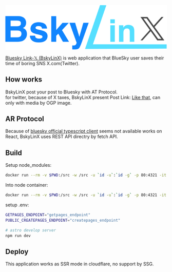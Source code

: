 ![](./public/materials/longlogo.svg)

[Bluesky Link-𝕏 (BskyLinX)](https://bskylinx.com/) is web application that BlueSky user saves their time of boring SNS X.com(Twitter).

## How works

BskyLinX post your post to Bluesky with AT Protocol.  
for twitter, because of X taxes, BskyLinX present Post Link: [Like that](https://twitter.com/intent/tweet?text=This&nbsp;is&nbsp;tweet&nbsp;sample.&url=https://bskylinx.com/posts/nlla.bsky.social_3kk7qzpffl22n/), can only with media by OGP image.

## AR Protocol

Because of [bluesky official typescript client]() seems not available works on React, BskyLinX uses REST API directry by fetch API.  

## Build

Setup node_modules:
```sh
docker run --rm -v $PWD:/src -w /src -u `id -u`:`id -g` -p 80:4321 -it node:18.17.1 npm install
```
Into node container:
```sh
docker run --rm -v $PWD:/src -w /src -u `id -u`:`id -g` -p 80:4321 -it node:18.17.1 /bin/bash
```

setup .env:
```sh
GETPAGES_ENDPOINT="getpages_endpoint"
PUBLIC_CREATEPAGES_ENDPOINT="createpages_endpoint"
```

```sh
# astro develop server
npm run dev
```

## Deploy 

This application works as SSR mode in cloudflare, no support by SSG.
